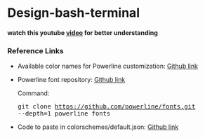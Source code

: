 # Design-bash-terminal

#### watch this youtube [video](https://www.youtube.com/watch?v=zfm2E4E7Dok&ab_channel=SystemSlayer) for better understanding

### Reference Links
* Available color names for Powerline customization:
	[Github link](https://github.com/powerline/powerline/blob/develop/powerline/config_files/colors.json)

* Powerline font repository:
	[Github link](https://github.com/powerline/fonts.git)

	Command: 
		<pre>git clone https://github.com/powerline/fonts.git --depth=1 powerline_fonts </pre>

* Code to paste in colorschemes/default.json:
	[Github link](https://github.com/jaspernbrouwer/powerline-gitstatus#configuration)
